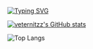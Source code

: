 [![Typing SVG](https://readme-typing-svg.demolab.com?font=Consolas&weight=700&size=29&duration=3000&pause=1000&vCenter=true&repeat=false&width=435&lines=ello+i'm+anthony+%3A3)](https://git.io/typing-svg)

[![veternitzz's GitHub stats](https://github-readme-stats.vercel.app/api?username=veternitzz&show_icons=true&theme=tokyonight)](https://github.com/anuraghazra/github-readme-stats)

![Top Langs](https://github-readme-stats.vercel.app/api/top-langs/?username=veternitzz&hide_progress=false&theme=tokyonight)